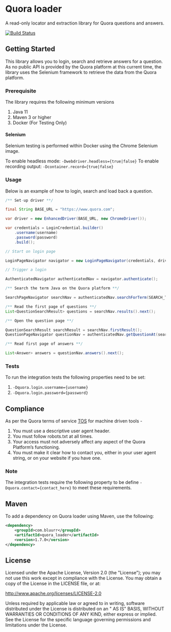 # Quora loader

A read-only locator and extraction library for Quora questions and answers.

[![Build Status](https://dev.azure.com/open-source-bluurr-io/quora-loader-project/_apis/build/status/bluurr.quora-loader?branchName=master)](https://dev.azure.com/open-source-bluurr-io/quora-loader-project/_build/latest?definitionId=2&branchName=master)

## Getting Started

This library allows you to login, search and retrieve answers for a question. As no public API is provided by the Quora
platform at this current time, the library uses the Selenium framework to retrieve the data from the Quora platform.

### Prerequisite

The library requires the following minimum versions

1. Java 11
2. Maven 3 or higher
3. Docker (For Testing Only)

#### Selenium

Selenium testing is performed within Docker using the Chrome Selenium image.

To enable headless mode: `-Dwebdriver.headless={true|false}`
To enable recording output: `-Dcontainer.record={true|false}`

### Usage

Below is an example of how to login, search and load back a question.

```Java
/** Set-up driver **/

final String BASE_URL = "https://www.quora.com";

var driver = new EnhancedDriver(BASE_URL, new ChromeDriver());

var credentials = LoginCredential.builder()
    .username(username)
    .password(password)
    .build();

// Start on login page

LoginPageNavigator navigator = new LoginPageNavigator(credentials, driver);

// Trigger a login

AuthenticatedNavigator authenticatedNav = navigator.authenticate();

/** Search the term Java on the Quora platform **/

SearchPageNavigator searchNav = authenticatedNav.searchForTerm(SEARCH_TERM);

/** Read the first page of questions **/
List<QuestionSearchResult> questions = searchNav.results().next();

/** Open the question page **/

QuestionSearchResult searchResult = searchNav.firstResult();
QuestionPageNavigator questionNav = authenticatedNav.getQuestionAt(searchResult.getLocation());

/** Read first page of answers **/

List<Answer> answers = questionNav.answers().next();

```

### Tests

To run the integration tests the following properties need to be set:

1. `-Dquora.login.username={username}`
2. `-Dquora.login.password={password}`

## Compliance

As per the Quora terms of service [TOS](https://www.quora.com/about/tos) for machine driven tools -

1. You must use a descriptive user agent header.
2. You must follow robots.txt at all times.
3. Your access must not adversely affect any aspect of the Quora Platform’s functioning.
4. You must make it clear how to contact you, either in your user agent string, or on your website if you have one.

### Note

The integration tests require the following property to be define `-Dquora.contact={contact_here}` to meet these
requirements.

## Maven

To add a dependency on Quora loader using Maven, use the following:

```xml
<dependency>
    <groupId>com.bluurr</groupId>
    <artifactId>quora_loader</artifactId>
    <version>1.7.0</version>
</dependency>
```

## License

Licensed under the Apache License, Version 2.0 (the "License"); you may not use this work except in compliance with the
License. You may obtain a copy of the License in the LICENSE file, or at:

http://www.apache.org/licenses/LICENSE-2.0

Unless required by applicable law or agreed to in writing, software distributed under the License is distributed on an "
AS IS" BASIS, WITHOUT WARRANTIES OR CONDITIONS OF ANY KIND, either express or implied. See the License for the specific
language governing permissions and limitations under the License.
